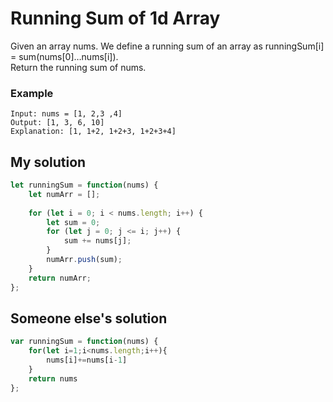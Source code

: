 #  Running Sum of 1d Array

Given an array nums. We define a running sum of an array as runningSum[i] = sum(nums[0]…nums[i]).
<br>
Return the running sum of nums.

### Example
```
Input: nums = [1, 2,3 ,4]
Output: [1, 3, 6, 10]
Explanation: [1, 1+2, 1+2+3, 1+2+3+4]
```

## My solution
```js
let runningSum = function(nums) {
    let numArr = [];
    
    for (let i = 0; i < nums.length; i++) {
        let sum = 0;
        for (let j = 0; j <= i; j++) {
            sum += nums[j];
        }
        numArr.push(sum);
    }
    return numArr;
};
```

## Someone else's solution
```js
var runningSum = function(nums) {
    for(let i=1;i<nums.length;i++){
        nums[i]+=nums[i-1]
    }
    return nums
};
```

